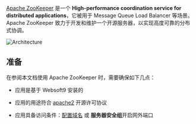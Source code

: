[Apache ZooKeeper](https://zookeeper.apache.org/) 是一个 **High-performance coordination service for distributed applications**，它被用于 Message Queue Load Balancer  等场景。Apache ZooKeeper 致力于开发和维护一个开源服务器，以实现高度可靠的分布式协调。


![Architecture](https://libs.websoft9.com/Websoft9/DocsPicture/zh/zookeeper/zookeeper-archi-websoft9.webp)


## 准备

在参阅本文档使用 Apache ZooKeeper 时，需要确保如下几点：

- 应用是基于 Websoft9 安装的

- 应用的用途符合 [apache2](https://opensource.org/licenses/Apache-2.0) 开源许可协议

- 应用具备访问条件：[配置域名](./guide/appsetdomain) 或 **服务器安全组**开启网外端口